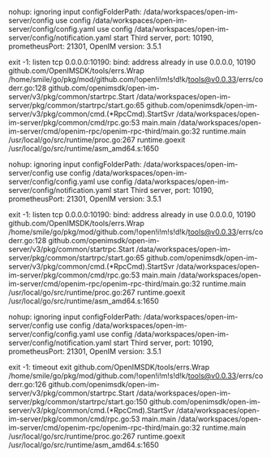 nohup: ignoring input
configFolderPath: /data/workspaces/open-im-server/config
use config /data/workspaces/open-im-server/config/config.yaml
use config /data/workspaces/open-im-server/config/notification.yaml
start Third server, port: 10190, prometheusPort: 21301, OpenIM version: 3.5.1



exit -1: 
listen tcp 0.0.0.0:10190: bind: address already in use
0.0.0.0, 10190
github.com/OpenIMSDK/tools/errs.Wrap
	/home/smile/go/pkg/mod/github.com/!open!i!m!s!d!k/tools@v0.0.33/errs/coderr.go:128
github.com/openimsdk/open-im-server/v3/pkg/common/startrpc.Start
	/data/workspaces/open-im-server/pkg/common/startrpc/start.go:65
github.com/openimsdk/open-im-server/v3/pkg/common/cmd.(*RpcCmd).StartSvr
	/data/workspaces/open-im-server/pkg/common/cmd/rpc.go:53
main.main
	/data/workspaces/open-im-server/cmd/openim-rpc/openim-rpc-third/main.go:32
runtime.main
	/usr/local/go/src/runtime/proc.go:267
runtime.goexit
	/usr/local/go/src/runtime/asm_amd64.s:1650

nohup: ignoring input
configFolderPath: /data/workspaces/open-im-server/config
use config /data/workspaces/open-im-server/config/config.yaml
use config /data/workspaces/open-im-server/config/notification.yaml
start Third server, port: 10190, prometheusPort: 21301, OpenIM version: 3.5.1



exit -1: 
listen tcp 0.0.0.0:10190: bind: address already in use
0.0.0.0, 10190
github.com/OpenIMSDK/tools/errs.Wrap
	/home/smile/go/pkg/mod/github.com/!open!i!m!s!d!k/tools@v0.0.33/errs/coderr.go:128
github.com/openimsdk/open-im-server/v3/pkg/common/startrpc.Start
	/data/workspaces/open-im-server/pkg/common/startrpc/start.go:65
github.com/openimsdk/open-im-server/v3/pkg/common/cmd.(*RpcCmd).StartSvr
	/data/workspaces/open-im-server/pkg/common/cmd/rpc.go:53
main.main
	/data/workspaces/open-im-server/cmd/openim-rpc/openim-rpc-third/main.go:32
runtime.main
	/usr/local/go/src/runtime/proc.go:267
runtime.goexit
	/usr/local/go/src/runtime/asm_amd64.s:1650

nohup: ignoring input
configFolderPath: /data/workspaces/open-im-server/config
use config /data/workspaces/open-im-server/config/config.yaml
use config /data/workspaces/open-im-server/config/notification.yaml
start Third server, port: 10190, prometheusPort: 21301, OpenIM version: 3.5.1



exit -1: 
timeout exit
github.com/OpenIMSDK/tools/errs.Wrap
	/home/smile/go/pkg/mod/github.com/!open!i!m!s!d!k/tools@v0.0.33/errs/coderr.go:126
github.com/openimsdk/open-im-server/v3/pkg/common/startrpc.Start
	/data/workspaces/open-im-server/pkg/common/startrpc/start.go:150
github.com/openimsdk/open-im-server/v3/pkg/common/cmd.(*RpcCmd).StartSvr
	/data/workspaces/open-im-server/pkg/common/cmd/rpc.go:53
main.main
	/data/workspaces/open-im-server/cmd/openim-rpc/openim-rpc-third/main.go:32
runtime.main
	/usr/local/go/src/runtime/proc.go:267
runtime.goexit
	/usr/local/go/src/runtime/asm_amd64.s:1650

